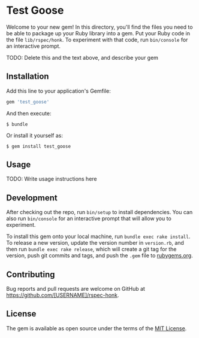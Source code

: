 # Test Goose

Welcome to your new gem! In this directory, you'll find the files you need to be able to package up your Ruby library into a gem. Put your Ruby code in the file `lib/rspec/honk`. To experiment with that code, run `bin/console` for an interactive prompt.

TODO: Delete this and the text above, and describe your gem

## Installation

Add this line to your application's Gemfile:

```ruby
gem 'test_goose'
```

And then execute:

    $ bundle

Or install it yourself as:

    $ gem install test_goose

## Usage

TODO: Write usage instructions here

## Development

After checking out the repo, run `bin/setup` to install dependencies. You can also run `bin/console` for an interactive prompt that will allow you to experiment.

To install this gem onto your local machine, run `bundle exec rake install`. To release a new version, update the version number in `version.rb`, and then run `bundle exec rake release`, which will create a git tag for the version, push git commits and tags, and push the `.gem` file to [rubygems.org](https://rubygems.org).

## Contributing

Bug reports and pull requests are welcome on GitHub at https://github.com/[USERNAME]/rspec-honk.

## License

The gem is available as open source under the terms of the [MIT License](https://opensource.org/licenses/MIT).
